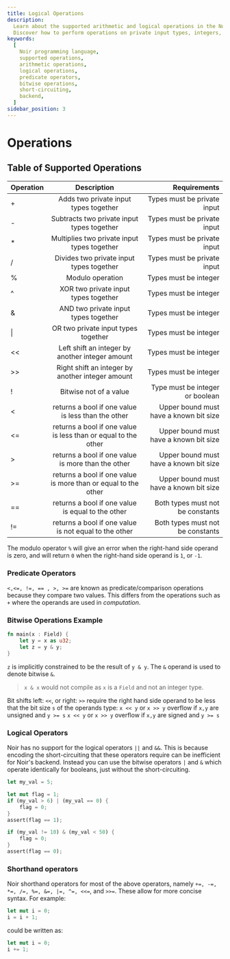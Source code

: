 ```yaml
---
title: Logical Operations
description:
  Learn about the supported arithmetic and logical operations in the Noir programming language.
  Discover how to perform operations on private input types, integers, and booleans.
keywords:
  [
    Noir programming language,
    supported operations,
    arithmetic operations,
    logical operations,
    predicate operators,
    bitwise operations,
    short-circuiting,
    backend,
  ]
sidebar_position: 3
---
```


# Operations

## Table of Supported Operations

| Operation |                          Description                           |                           Requirements |
| :-------- | :------------------------------------------------------------: | -------------------------------------: |
| +         |             Adds two private input types together              |            Types must be private input |
| -         |           Subtracts two private input types together           |            Types must be private input |
| \*        |          Multiplies two private input types together           |            Types must be private input |
| /         |            Divides two private input types together            |            Types must be private input |
| \%        |              Modulo operation                                  |                  Types must be integer |
| ^         |              XOR two private input types together              |                  Types must be integer |
| &         |              AND two private input types together              |                  Types must be integer |
| \|        |              OR two private input types together               |                  Types must be integer |
| \<\<        |        Left shift an integer by another integer amount         | Types must be integer                |
| >>        |        Right shift an integer by another integer amount        | Types must be integer                  |
| !         |                     Bitwise not of a value                     |        Type must be integer or boolean |
| \<         |       returns a bool if one value is less than the other       | Upper bound must have a known bit size |
| \<=        | returns a bool if one value is less than or equal to the other | Upper bound must have a known bit size |
| >         |       returns a bool if one value is more than the other       | Upper bound must have a known bit size |
| >=        | returns a bool if one value is more than or equal to the other | Upper bound must have a known bit size |
| ==        |       returns a bool if one value is equal to the other        |       Both types must not be constants |
| !=        |     returns a bool if one value is not equal to the other      |       Both types must not be constants |

The modulo operator `%` will give an error when the right-hand side operand is zero, and will return `0` when the
right-hand side operand is `1`, or `-1`.

### Predicate Operators

`<,<=, !=, == , >, >=` are known as predicate/comparison operations because they compare two values.
This differs from the operations such as `+` where the operands are used in _computation_.

### Bitwise Operations Example

```rust
fn main(x : Field) {
    let y = x as u32;
    let z = y & y;
}
```

`z` is implicitly constrained to be the result of `y & y`. The `&` operand is used to denote bitwise
`&`.

> `x & x` would not compile as `x` is a `Field` and not an integer type.

Bit shifts left: `<<`, or right: `>>` require the right hand side operand to be less that the bit size `s` of the operands type:
`x << y` or `x >> y` overflow if `x,y` are unsigned and `y >= s`
`x << y` or `x >> y` overflow if `x,y` are signed and `y >= s`

### Logical Operators

Noir has no support for the logical operators `||` and `&&`. This is because encoding the
short-circuiting that these operators require can be inefficient for Noir's backend. Instead you can
use the bitwise operators `|` and `&` which operate identically for booleans, just without the
short-circuiting.

```rust
let my_val = 5;

let mut flag = 1;
if (my_val > 6) | (my_val == 0) {
    flag = 0;
}
assert(flag == 1);

if (my_val != 10) & (my_val < 50) {
    flag = 0;
}
assert(flag == 0);
```

### Shorthand operators

Noir shorthand operators for most of the above operators, namely `+=, -=, *=, /=, %=, &=, |=, ^=, <<=`, and `>>=`. These allow for more concise syntax. For example:

```rust
let mut i = 0;
i = i + 1;
```

could be written as:

```rust
let mut i = 0;
i += 1;
```
